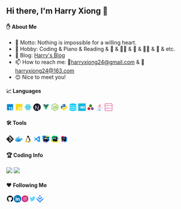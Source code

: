 ## Hi there, I'm Harry Xiong 👋

<!--
**HarryXiong24/HarryXiong24** is a ✨ _special_ ✨ repository because its `README.md` (this file) appears on your GitHub profile.

Here are some ideas to get you started:

- 🔭 I’m currently working on ...
- 🌱 I’m currently learning ...
- 👯 I’m looking to collaborate on ...
- 🔭 I'm currently working on ...
- 🤔 I’m looking for help with ...
- 💬 Ask me about ...
- 📫 How to reach me: ...
- 😄 Pronouns: ...
- ⚡ Fun fact: ...
-->

#### :raised_hand: About Me

- 🌟 Motto: Nothing is impossible for a willing heart.
- 🌱 Hobby: Coding & Piano & Reading & 🏀 &  🏊‍♂️ & 🏸 & 🚴‍♂️ & 🎤 & etc.
- 🤟 Blog: [Harry's Blog](https://harryxiong24.github.io)
- 📫 How to reach me: 💌harryxiong24@gmail.com & 💌harryxiong24@163.com
- 😊 Nice to meet you!

#### 📈 Languages 

<p>
  <code><img height="20" src="./assets/typescript.png"></code>
  <code><img height="20" src="./assets/javaScript.png"></code>
  <code><img height="20" src="./assets/react.png"></code>
  <code><img height="20" src="./assets/nextjs.png"></code>
  <code><img height="20" src="./assets/vue.png"></code>
  <code><img height="20" src="./assets/nodejs.png"></code>
  <code><img height="20" src="./assets/python.png"></code>
  <code><img height="20" src="./assets/sql.png"></code>
  <code><img height="20" src="./assets/golang.png"></code>
  <code><img height="20" src="./assets/julia.png"></code>
  <code><img height="20" src="./assets/java.png"></code>
  <code><img height="20" src="./assets/c.png"></code>

</p>

#### 🛠 Tools

<p>
  <code><img height="20" src="./assets/git.png"></code>
  <code><img height="20" src="./assets/docker.png"></code>
  <code><img height="20" src="./assets/linux.png"></code>
  <code><img height="20" src="./assets/vscode.png"></code>
  <code><img height="20" src="./assets/webstorm.png"></code>
  <code><img height="20" src="./assets/pycharm.png"></code>
  <code><img height="20" src="./assets/intellij-idea.png"></code>

</p>
  
#### :trophy: Coding Info

<p>
  <img height="206em" src="https://github-readme-stats.anuraghazra1.vercel.app/api?username=harryxiong24&count_private=true&show_icons=true&include_all_commits=true&theme=gruvbox"/>
  <img height="206em" src="https://github-readme-stats.vercel.app/api/top-langs/?username=harryxiong24&layout=compact&theme=gruvbox&langs_count=16&hide=html,scss,css,less,Makefile,Handlebars,MATLAB,Jupyter%20Notebook"/>
</p>

<!--
<p>
  <img height="286em" src="https://activity-graph.herokuapp.com/graph?username=harryxiong24&theme=xcode"/>
</p>
-->

#### :hearts: Following Me

<a href="https://github.com/HarryXiong24">
  <img align="left" alt="Harry Xiong | GitHub" width="20" height="20" src="./assets/github.svg" /></a>
<a href="https://www.linkedin.com/in/haoweixiong">
  <img align="left" alt="Harry Xiong | LinkedIn" width="20" height="20" src="./assets/linkedin.png" /></a>
<a href="https://www.instagram.com/harryxiong24">
  <img align="left" alt="Harry Xiong | Instagram" width="20" height="20" src="./assets/instagram.svg" /></a>
<a href="https://twitter.com/harryxiong24">
  <img align="left" alt="Harry Xiong | Twitter" width="20" height="20" src="./assets/twitter.svg" /></a>
<a href="https://juejin.cn/user/1319894200641784">
  <img align="left" alt="Harry Xiong | Juejin" width="20" height="20" src="./assets/juejin.svg" /></a>


<!-- **Item**
[![Readme Card](https://github-readme-stats.vercel.app/api/pin/?username=anuraghazra&repo=github-readme-stats)](https://github.com/anuraghazra/github-readme-stats) -->



